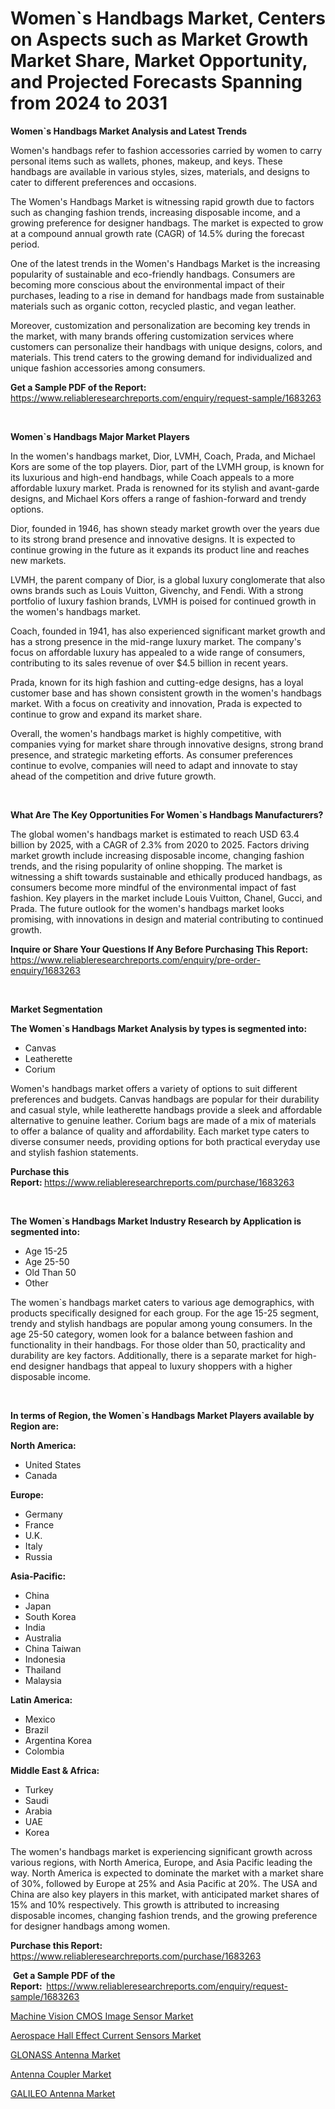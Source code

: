 <p><h1>Women`s Handbags Market, Centers on Aspects such as Market Growth Market Share, Market Opportunity, and Projected Forecasts Spanning from 2024 to 2031</h1></p><p><strong>Women`s Handbags Market Analysis and Latest Trends</strong></p>
<p><p>Women's handbags refer to fashion accessories carried by women to carry personal items such as wallets, phones, makeup, and keys. These handbags are available in various styles, sizes, materials, and designs to cater to different preferences and occasions.</p><p>The Women's Handbags Market is witnessing rapid growth due to factors such as changing fashion trends, increasing disposable income, and a growing preference for designer handbags. The market is expected to grow at a compound annual growth rate (CAGR) of 14.5% during the forecast period.</p><p>One of the latest trends in the Women's Handbags Market is the increasing popularity of sustainable and eco-friendly handbags. Consumers are becoming more conscious about the environmental impact of their purchases, leading to a rise in demand for handbags made from sustainable materials such as organic cotton, recycled plastic, and vegan leather.</p><p>Moreover, customization and personalization are becoming key trends in the market, with many brands offering customization services where customers can personalize their handbags with unique designs, colors, and materials. This trend caters to the growing demand for individualized and unique fashion accessories among consumers.</p></p>
<p><strong>Get a Sample PDF of the Report:&nbsp;</strong> <a href="https://www.reliableresearchreports.com/enquiry/request-sample/1683263">https://www.reliableresearchreports.com/enquiry/request-sample/1683263</a></p>
<p>&nbsp;</p>
<p><strong>Women`s Handbags Major Market Players</strong></p>
<p><p>In the women's handbags market, Dior, LVMH, Coach, Prada, and Michael Kors are some of the top players. Dior, part of the LVMH group, is known for its luxurious and high-end handbags, while Coach appeals to a more affordable luxury market. Prada is renowned for its stylish and avant-garde designs, and Michael Kors offers a range of fashion-forward and trendy options.</p><p>Dior, founded in 1946, has shown steady market growth over the years due to its strong brand presence and innovative designs. It is expected to continue growing in the future as it expands its product line and reaches new markets.</p><p>LVMH, the parent company of Dior, is a global luxury conglomerate that also owns brands such as Louis Vuitton, Givenchy, and Fendi. With a strong portfolio of luxury fashion brands, LVMH is poised for continued growth in the women's handbags market.</p><p>Coach, founded in 1941, has also experienced significant market growth and has a strong presence in the mid-range luxury market. The company's focus on affordable luxury has appealed to a wide range of consumers, contributing to its sales revenue of over $4.5 billion in recent years.</p><p>Prada, known for its high fashion and cutting-edge designs, has a loyal customer base and has shown consistent growth in the women's handbags market. With a focus on creativity and innovation, Prada is expected to continue to grow and expand its market share.</p><p>Overall, the women's handbags market is highly competitive, with companies vying for market share through innovative designs, strong brand presence, and strategic marketing efforts. As consumer preferences continue to evolve, companies will need to adapt and innovate to stay ahead of the competition and drive future growth.</p></p>
<p>&nbsp;</p>
<p><strong>What Are The Key Opportunities For Women`s Handbags Manufacturers?</strong></p>
<p><p>The global women's handbags market is estimated to reach USD 63.4 billion by 2025, with a CAGR of 2.3% from 2020 to 2025. Factors driving market growth include increasing disposable income, changing fashion trends, and the rising popularity of online shopping. The market is witnessing a shift towards sustainable and ethically produced handbags, as consumers become more mindful of the environmental impact of fast fashion. Key players in the market include Louis Vuitton, Chanel, Gucci, and Prada. The future outlook for the women's handbags market looks promising, with innovations in design and material contributing to continued growth.</p></p>
<p><strong>Inquire or Share Your Questions If Any Before Purchasing This Report:</strong> <a href="https://www.reliableresearchreports.com/enquiry/pre-order-enquiry/1683263">https://www.reliableresearchreports.com/enquiry/pre-order-enquiry/1683263</a></p>
<p>&nbsp;</p>
<p><strong>Market Segmentation</strong></p>
<p><strong>The Women`s Handbags Market Analysis by types is segmented into:</strong></p>
<p><ul><li>Canvas</li><li>Leatherette</li><li>Corium</li></ul></p>
<p><p>Women's handbags market offers a variety of options to suit different preferences and budgets. Canvas handbags are popular for their durability and casual style, while leatherette handbags provide a sleek and affordable alternative to genuine leather. Corium bags are made of a mix of materials to offer a balance of quality and affordability. Each market type caters to diverse consumer needs, providing options for both practical everyday use and stylish fashion statements.</p></p>
<p><strong>Purchase this Report:&nbsp;</strong><a href="https://www.reliableresearchreports.com/purchase/1683263">https://www.reliableresearchreports.com/purchase/1683263</a></p>
<p>&nbsp;</p>
<p><strong>The Women`s Handbags Market Industry Research by Application is segmented into:</strong></p>
<p><ul><li>Age 15-25</li><li>Age 25-50</li><li>Old Than 50</li><li>Other</li></ul></p>
<p><p>The women`s handbags market caters to various age demographics, with products specifically designed for each group. For the age 15-25 segment, trendy and stylish handbags are popular among young consumers. In the age 25-50 category, women look for a balance between fashion and functionality in their handbags. For those older than 50, practicality and durability are key factors. Additionally, there is a separate market for high-end designer handbags that appeal to luxury shoppers with a higher disposable income.</p></p>
<p>&nbsp;</p>
<p><strong>In terms of Region, the Women`s Handbags Market Players available by Region are:</strong></p>
<p>
    <p> <strong> North America: </strong>
        <ul>
            <li>United States</li>
            <li>Canada</li>
        </ul>
        </p> 
    <p> <strong> Europe: </strong>
        <ul>
            <li>Germany</li>
            <li>France</li>
            <li>U.K.</li>
            <li>Italy</li>
            <li>Russia</li>
        </ul>
        </p> 
    <p> <strong> Asia-Pacific: </strong>
        <ul>
            <li>China</li>
            <li>Japan</li>
            <li>South Korea</li>
            <li>India</li>
            <li>Australia</li>
            <li>China Taiwan</li>
            <li>Indonesia</li>
            <li>Thailand</li>
            <li>Malaysia</li>
        </ul>
        </p> 
    <p> <strong> Latin America: </strong>
        <ul>
            <li>Mexico</li>
            <li>Brazil</li>
            <li>Argentina Korea</li>
            <li>Colombia</li>
        </ul>
        </p> 
    <p> <strong> Middle East & Africa: </strong>
        <ul>
            <li>Turkey</li>
            <li>Saudi</li>
            <li>Arabia</li>
            <li>UAE</li>
            <li>Korea</li>
        </ul>
    </p>
    </p>
<p><p>The women's handbags market is experiencing significant growth across various regions, with North America, Europe, and Asia Pacific leading the way. North America is expected to dominate the market with a market share of 30%, followed by Europe at 25% and Asia Pacific at 20%. The USA and China are also key players in this market, with anticipated market shares of 15% and 10% respectively. This growth is attributed to increasing disposable incomes, changing fashion trends, and the growing preference for designer handbags among women.</p></p>
<p><strong>Purchase this Report: </strong><a href="https://www.reliableresearchreports.com/purchase/1683263">https://www.reliableresearchreports.com/purchase/1683263</a></p>
<p>&nbsp;<strong>Get a Sample PDF of the Report:&nbsp;&nbsp;</strong><a href="https://www.reliableresearchreports.com/enquiry/request-sample/1683263">https://www.reliableresearchreports.com/enquiry/request-sample/1683263</a></p>
<p><strong></strong></p>
<p><p><a href="https://medium.com/@charvi.reportprime/machine-vision-cmos-image-sensor-market-report-reveals-the-latest-trends-and-growth-opportunities-4acc6b51b067">Machine Vision CMOS Image Sensor Market</a></p><p><a href="https://medium.com/@v4171497/aerospace-hall-effect-current-sensors-market-the-key-to-successful-business-strategy-forecast-till-c9ca6e92226d">Aerospace Hall Effect Current Sensors Market</a></p><p><a href="https://medium.com/@v4171497/glonass-antenna-market-outlook-industry-overview-and-forecast-2024-to-2031-bb0de00f03b5">GLONASS Antenna Market</a></p><p><a href="https://medium.com/@v4171497/analyzing-antenna-coupler-market-global-industry-perspective-and-forecast-2024-to-2031-59d32d141431">Antenna Coupler Market</a></p><p><a href="https://medium.com/@v4171497/galileo-antenna-market-report-reveals-the-latest-trends-and-growth-opportunities-of-this-market-2b7807c184a6">GALILEO Antenna Market</a></p></p>